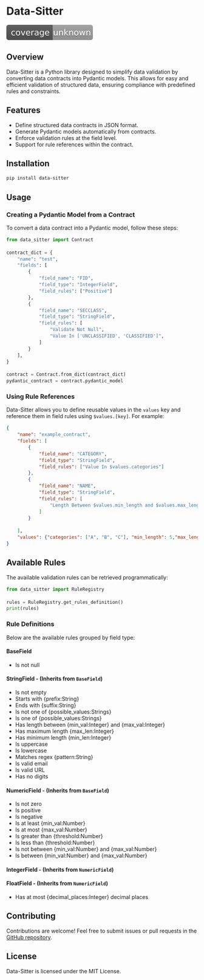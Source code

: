 # Data-Sitter

![Coverage](./coverage.svg)

## Overview

Data-Sitter is a Python library designed to simplify data validation by converting data contracts into Pydantic models. This allows for easy and efficient validation of structured data, ensuring compliance with predefined rules and constraints.

## Features

- Define structured data contracts in JSON format.
- Generate Pydantic models automatically from contracts.
- Enforce validation rules at the field level.
- Support for rule references within the contract.

## Installation

```sh
pip install data-sitter
```

## Usage

### Creating a Pydantic Model from a Contract

To convert a data contract into a Pydantic model, follow these steps:

```python
from data_sitter import Contract

contract_dict = {
    "name": "test",
    "fields": [
        {
            "field_name": "FID",
            "field_type": "IntegerField",
            "field_rules": ["Positive"]
        },
        {
            "field_name": "SECCLASS",
            "field_type": "StringField",
            "field_rules": [
                "Validate Not Null",
                "Value In ['UNCLASSIFIED', 'CLASSIFIED']",
            ]
        }
    ],
}

contract = Contract.from_dict(contract_dict)
pydantic_contract = contract.pydantic_model
```

### Using Rule References

Data-Sitter allows you to define reusable values in the `values` key and reference them in field rules using `$values.[key]`. For example:

```json
{
    "name": "example_contract",
    "fields": [
        {
            "field_name": "CATEGORY",
            "field_type": "StringField",
            "field_rules": ["Value In $values.categories"]
        },
        {
            "field_name": "NAME",
            "field_type": "StringField",
            "field_rules": [
                "Length Between $values.min_length and $values.max_length"
            ]
        }

    ],
    "values": {"categories": ["A", "B", "C"], "min_length": 5,"max_length": 50}
}
```

## Available Rules

The available validation rules can be retrieved programmatically:

```python
from data_sitter import RuleRegistry

rules = RuleRegistry.get_rules_definition()
print(rules)
```

### Rule Definitions

Below are the available rules grouped by field type:

#### BaseField

- Is not null

#### StringField - (Inherits from `BaseField`)

- Is not empty
- Starts with {prefix:String}
- Ends with {suffix:String}
- Is not one of {possible_values:Strings}
- Is one of {possible_values:Strings}
- Has length between {min_val:Integer} and {max_val:Integer}
- Has maximum length {max_len:Integer}
- Has minimum length {min_len:Integer}
- Is uppercase
- Is lowercase
- Matches regex {pattern:String}
- Is valid email
- Is valid URL
- Has no digits

#### NumericField - (Inherits from `BaseField`)

- Is not zero
- Is positive
- Is negative
- Is at least {min_val:Number}
- Is at most {max_val:Number}
- Is greater than {threshold:Number}
- Is less than {threshold:Number}
- Is not between {min_val:Number} and {max_val:Number}
- Is between {min_val:Number} and {max_val:Number}

#### IntegerField  - (Inherits from `NumericField`)

#### FloatField  - (Inherits from `NumericField`)

- Has at most {decimal_places:Integer} decimal places

## Contributing

Contributions are welcome! Feel free to submit issues or pull requests in the [GitHub repository](https://github.com/lcandea/data-sitter).

## License

Data-Sitter is licensed under the MIT License.

